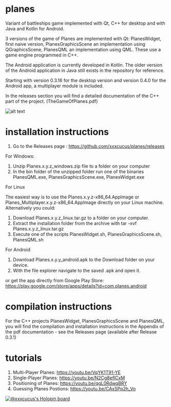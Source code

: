 # planes
Variant of battleships game implemented with Qt, C++ for desktop and with Java and Kotlin for Android.

3 versions of the game of Planes are implemented with Qt: PlanesWidget, first naive version,
PlanesGraphicsScene an implementation using QGraphicsScene,
PlanesQML an implementation using QML. These use a game engine programmed in C++.

The Android application is currently developed in Kotlin.
The older version of the Android application in Java still exists in the repository for reference.

Starting with version 0.3.16 for the desktop version and version 0.4.0 for the Android app, a multiplayer module is included.

In the releases section you will find a detailed documentation of the C++ part of the project. (TheGameOfPlanes.pdf)

![alt text](https://github.com/xxxcucus/planes/blob/master/Screenshots/PlanesQML1.jpg)

# installation instructions

1. Go to the Releases page : https://github.com/xxxcucus/planes/releases

For Windows:
1. Unzip Planes.x.y.z_windows.zip file to a folder on your computer
2. In the bin folder of the unzipped folder run one of the binaries PlanesQML.exe, PlanesGraphicsScene.exe, PlanesWidget.exe

For Linux

The easiest way is to use the Planes.x.y.z-x86_64.AppImage or Planes_Multiplayer.x.y.z-x86_64.AppImage directly on your Linux machine.
Alternatively you could:

1. Download Planes.x.y.z_linux.tar.gz to a folder on your computer.
2. Extract the installation folder from the archive with tar -xvf Planes.x.y.z_linux.tar.gz
3. Execute one of the scripts PlanesWidget.sh, PlanesGraphicsScene.sh, PlanesQML.sh


For Android 
1. Download Planes.x.y.y_android.apk to the Download folder on your device.
2. With the file explorer navigate to the saved .apk and open it.

or get the app directly from Google Play Store: https://play.google.com/store/apps/details?id=com.planes.android

# compilation instructions

For the C++ projects PlanesWidget, PlanesGraphicsScene and PlanesQML, you will find the compilation and installation instructions in the Appendix of the pdf documentation - see the Releases page (available after Release 0.3.1)

# tutorials

1. Multi-Player Planes: https://youtu.be/VqYK1T91-YE
2. Single-Player Planes: https://youtu.be/N2Cg8eflCxM
3. Positioning of Planes: https://youtu.be/qgL0RdwqBRY
4. Guessing Planes Postions: https://youtu.be/CAxSPp2h_Vo

[![@xxxcucus's Holopin board](https://holopin.io/api/user/board?user=xxxcucus)](https://holopin.io/@xxxcucus)
